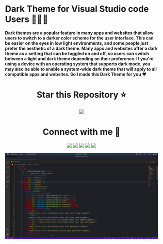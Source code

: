 # Dark Theme for Visual Studio code Users 🧑🏻‍💻

**Dark themes are a popular feature in many apps and websites that allow users to switch to a darker color scheme for the user interface. This can be easier on the eyes in low light environments, and some people just prefer the aesthetic of a dark theme. Many apps and websites offer a dark theme as a setting that can be toggled on and off, so users can switch between a light and dark theme depending on their preference. If you're using a device with an operating system that supports dark mode, you may also be able to enable a system-wide dark theme that will apply to all compatible apps and websites. So I made this Dark Theme for you ♥️**

<h1 align="center"> Star this Repository  ⭐ </h1>

<p align="Center"> 
<a href="https://github.com/priyankarpal/DarkThemeVsCode" target="_blank" rel="noreferrer"><img src="https://img.shields.io/badge/GitHub-181717.svg?style=for-the-badge&logo=GitHub&logoColor=white" /></a> 
</p>

<h1 align="center"> Connect with me 🤝</h1>

<p align="Center"> 
<a href="https://www.github.com/priyankarpal" target="_blank" rel="noreferrer"><img src="https://img.shields.io/badge/GitHub-181717.svg?style=for-the-badge&logo=GitHub&logoColor=white" /></a> 
<a href="https://priyankarpal.hashnode.dev" target="_blank" rel="noreferrer"><img src="https://img.shields.io/badge/Hashnode-2962FF.svg?style=for-the-badge&logo=Hashnode&logoColor=white" /></a> 
<a href="http://www.instagram.com/priyankarpal1" target="_blank" rel="noreferrer"><img src="https://img.shields.io/badge/Instagram-E4405F.svg?style=for-the-badge&logo=Instagram&logoColor=white"  /></a> 
<a href="https://www.linkedin.com/in/priyankarpal" target="_blank" rel="noreferrer"><img src="https://img.shields.io/badge/LinkedIn-0A66C2.svg?style=for-the-badge&logo=LinkedIn&logoColor=white" /></a> 
<a href="https://www.twitter.com/priyankarpal" target="_blank" rel="noreferrer"><img src="https://img.shields.io/badge/Twitter-1DA1F2.svg?style=for-the-badge&logo=Twitter&logoColor=white"  /></a>
</p>

![Image](/images/1.png)

